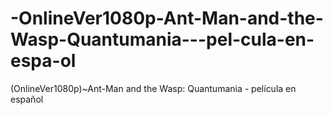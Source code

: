 # -OnlineVer1080p-Ant-Man-and-the-Wasp-Quantumania---pel-cula-en-espa-ol
(OnlineVer1080p)~Ant-Man and the Wasp: Quantumania - película en español
